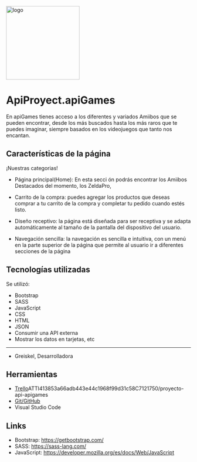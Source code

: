 
<div class="logo">
<img src="C:\Users\Greiskel\Desktop\factoria\HTML,CSS,JAVASCRIPT\ApiProyect.apiGames\img\apiGames.png" alt="logo" width="200px">
</p>
</div>

# ApiProyect.apiGames
En apiGames tienes acceso a los diferentes y variados Amiibos que se pueden encontrar, desde los más buscados hasta los más raros que te puedes imaginar, siempre basados en los videojuegos que tanto nos encantan.

## Características de la página
¡Nuestras categorias!

* Página principal(Home): En esta secci
ón podrás encontrar los Amiibos Destacados del momento, los ZeldaPro, 

* Carrito de la compra: puedes agregar los productos que deseas comprar a tu carrito de la compra y completar tu pedido cuando estés listo.
* Diseño receptivo: la página está diseñada para ser receptiva y se adapta automáticamente al tamaño de la pantalla del dispositivo del usuario.
* Navegación sencilla: la navegación es sencilla e intuitiva, con un menú en la parte superior de la página que permite al usuario ir a diferentes secciones de la página

## Tecnologías utilizadas
Se utilizó:

* Bootstrap
* SASS
* JavaScript
* CSS
* HTML
* JSON
* Consumir una API externa
* Mostrar los datos en tarjetas, etc

---------------------------------
* Greiskel, Desarrolladora

## Herramientas

* [Trello](https://trello.com/invite/b/W6a4X8Bu)ATTI413853a66adb443e44c1968f99d31c58C7121750/proyecto-api-apigames
* [Git/GitHub](https://github.com/GreiskelS/ApiProyect.apiGames.git)
* Visual Studio Code


## Links
* Bootstrap: https://getbootstrap.com/
* SASS: https://sass-lang.com/
* JavaScript: https://developer.mozilla.org/es/docs/Web/JavaScript
